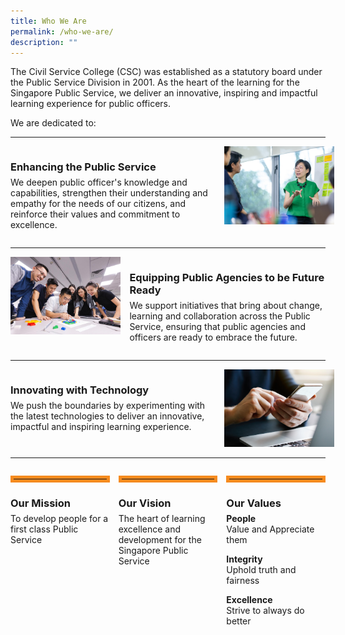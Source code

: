 ```yaml
---
title: Who We Are
permalink: /who-we-are/
description: ""
---
```

<style>
.grid-container {
		display: grid;
		grid-template-columns: 65% 35%;
		grid-gap: 1em;
	}

	.grid-container-imgleft {
		display:grid;
		grid-template-columns: 35% 65%;
		grid-gap: 1em;
	}

.ideals-content-div {
	display: grid;
	grid-template-columns: 1fr 1fr 1fr;
	grid-gap: 1em;
	}

.ideals-hr {
	border: 5px solid #F68B1F;
	}
	
.separator {
	margin-bottom: 1em;
	margin-top: 1em;
	}
	
.theheader {
	margin-bottom: -0.5em !important;
	
	}
	
</style>


<p>The Civil Service College (CSC) was established as a statutory board under the Public Service Division in 2001. As the heart of the learning for the Singapore Public Service, we deliver an innovative, inspiring and impactful learning experience for public officers.</p>

<p>We are dedicated to:</p>

<hr class="separator">


<div class="grid-container">
	<div>
		<h3 class="theheader">Enhancing the Public Service</h3>
		<p>We deepen public officer's knowledge and capabilities, strengthen their understanding and empathy for the needs of our citizens, and reinforce their values and commitment to excellence.</p>
	</div>

	
<div>
	<img src="/images/Who%20We%20Are/csc_officers_02.jpg">
</div>

</div>


<hr class="separator">

<div class="grid-container-imgleft">
	<div>
		<img src="/images/What%20We%20Do/WhatWeDo 06.jpg">
	
</div>
	
<div>
	<h3 class="theheader">Equipping Public Agencies to be Future Ready</h3>
		<p>We support initiatives that bring about change, learning and collaboration across the Public Service, ensuring that public agencies and officers are ready to embrace the future.</p>
	</div>
</div>
<hr class="separator">

	
<div class="grid-container">
<div>
	<h3 class="theheader">Innovating with Technology</h3>
	<p>We push the boundaries by experimenting with the latest technologies to deliver an innovative, impactful and inspiring learning experience.</p>
</div>
<div>
	<img src="/images/Who%20We%20Are/whoweare 03.jpg">
</div>
</div>


<hr class="separator">


<div class="ideals-content-div">
	<div>
		<hr class="ideals-hr">
		<h3 class="theheader">Our Mission</h3>
		<p>To develop people for a first class Public Service</p>
	</div>
	<div>
		<hr class="ideals-hr">
		<h3 class="theheader">Our Vision</h3>
		<p>The heart of learning excellence and development for the Singapore Public Service</p>
	</div>
	<div>
		<hr class="ideals-hr">
		<h3 class="theheader">Our Values</h3>
		<p><b>People</b> <br>
			Value and Appreciate them</p>
		<p><b>Integrity</b> <br>
			Uphold truth and fairness</p>
		<p><b>Excellence</b> <br>
			Strive to always do better</p>
	</div>




</div>